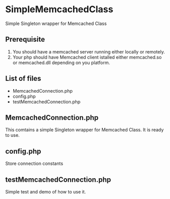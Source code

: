 SimpleMemcachedClass
====================

Simple Singleton wrapper for Memcached Class

Prerequisite
--------------
1. You should have a memcached server running either locally or remotely. 
2. Your php should have Memcached client istalled either memcached.so or memcached.dll depending on you platform.


List of files
--------------
- MemcachedConnection.php
- config.php
- testMemcachedConnection.php


MemcachedConnection.php
--------------
This comtains a simple Singleton wrapper for Memcached Class. It is ready to use.


config.php
--------------
Store connection constants


testMemcachedConnection.php
--------------
Simple test and demo of how to use it.
